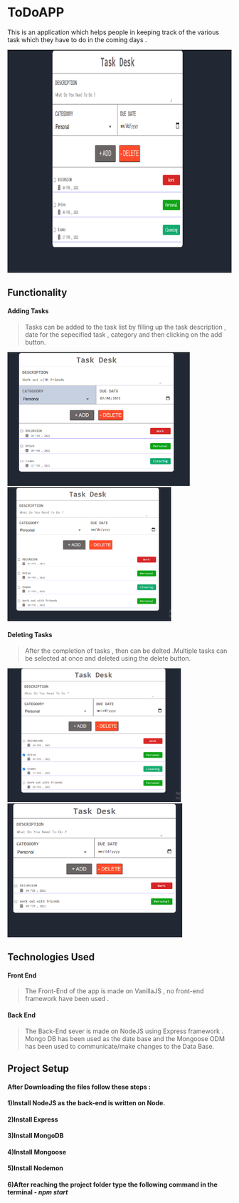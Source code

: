 # ToDoAPP


This is an application which helps people in keeping track of the various task which they have to do in the coming days .

<img src = "/assets/images/app_ss/app_img1.PNG" height="500px" >

## Functionality

#### Adding Tasks
>Tasks can be added to the task list by filling up the task description , date for the sepecified task , category and then clicking on the add button.

<img src = "assets/images/app_ss/Add _ask.PNG" height="300px" >
<img src = "/assets/images/app_ss/added_task.PNG" height="300px" >

#### Deleting Tasks
>After the completion of tasks , then can be delted .Multiple tasks can be selected at once and deleted using the delete button.

<img src = "assets/images/app_ss/delete task.PNG" height="300px" >
<img src = "/assets/images/app_ss/delted_task.PNG" height="300px" >

## Technologies Used
#### Front End
>The Front-End of the app is made on VanillaJS , no front-end framework have been used .
#### Back End
>The Back-End sever is made on NodeJS using Express framework . Mongo DB has been used as the date base and the Mongoose ODM has been used to communicate/make changes to the Data Base.

## Project Setup

#### After Downloading the files follow these steps : 

#### 1)Install NodeJS as the back-end is written on Node.
#### 2)Install Express 
#### 3)Install MongoDB
#### 4)Install Mongoose 
#### 5)Install Nodemon 
#### 6)After reaching the project folder type the following command in the terminal - *npm start*



